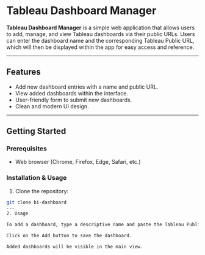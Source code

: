 # Tableau Dashboard Manager

**Tableau Dashboard Manager** is a simple web application that allows users to add, manage, and view Tableau dashboards via their public URLs. Users can enter the dashboard name and the corresponding Tableau Public URL, which will then be displayed within the app for easy access and reference.

---

## Features

- Add new dashboard entries with a name and public URL.  
- View added dashboards within the interface.  
- User-friendly form to submit new dashboards.  
- Clean and modern UI design.

---


## Getting Started

### Prerequisites

- Web browser (Chrome, Firefox, Edge, Safari, etc.)

### Installation & Usage

1. Clone the repository:

```bash
git clone bi-dashboard
---
2. Usage

To add a dashboard, type a descriptive name and paste the Tableau Public URL.

Click on the Add button to save the dashboard.

Added dashboards will be visible in the main view.
